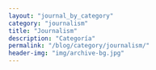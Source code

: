 ```yaml
---
layout: "journal_by_category"
category: "journalism"
title: "Journalism"
description: "Categoría"
permalink: "/blog/category/journalism/"
header-img: "img/archive-bg.jpg"
---
```

